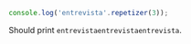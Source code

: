 
```javascript
console.log('entrevista'.repetizer(3));
```
Should print `entrevistaentrevistaentrevista`.
